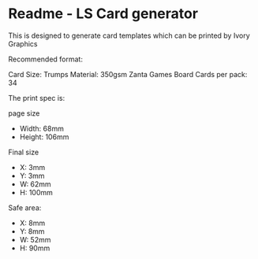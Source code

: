 # Readme - LS Card generator

This is designed to generate card templates which can be printed by Ivory Graphics

Recommended format:

Card Size: Trumps
Material: 350gsm Zanta Games Board
Cards per pack: 34

The print spec is:

page size

* Width: 68mm 
* Height: 106mm

Final size
* X: 3mm
* Y: 3mm
* W: 62mm
* H: 100mm

Safe area:

* X: 8mm
* Y: 8mm
* W: 52mm
* H: 90mm